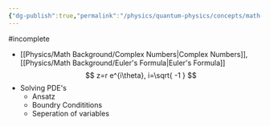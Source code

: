 ```yaml
---
{"dg-publish":true,"permalink":"/physics/quantum-physics/concepts/math-background-for-quantum-physics/"}
---
```


#incomplete 
- [[Physics/Math Background/Complex Numbers\|Complex Numbers]], [[Physics/Math Background/Euler's Formula\|Euler's Formula]]
$$
z=r e^{i\theta}, i=\sqrt{ -1 }
$$
- Solving PDE's 
	- Ansatz
	- Boundry Condititions 
	- Seperation of variables